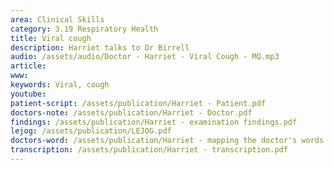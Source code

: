 ```yaml
---
area: Clinical Skills
category: 3.19 Respiratory Health
title: Viral cough
description: Harriet talks to Dr Birrell
audio: /assets/audio/Doctor - Harriet - Viral Cough - MQ.mp3
article: 
www: 
keywords: Viral, cough
youtube:
patient-script: /assets/publication/Harriet - Patient.pdf
doctors-note: /assets/publication/Harriet - Doctor.pdf
findings: /assets/publication/Harriet - examination findings.pdf
lejog: /assets/publication/LEJOG.pdf
doctors-word: /assets/publication/Harriet - mapping the doctor's words.pdf
transcription: /assets/publication/Harriet - transcription.pdf
--- 
```

